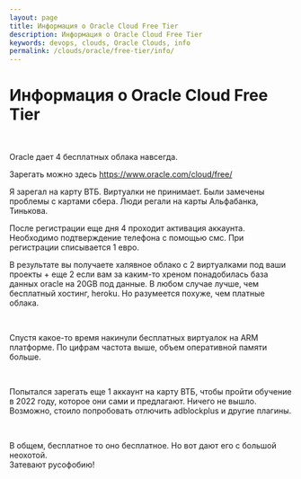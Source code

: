 ```yaml
---
layout: page
title: Информация о Oracle Cloud Free Tier
description: Информация о Oracle Cloud Free Tier
keywords: devops, clouds, Oracle Clouds, info
permalink: /clouds/oracle/free-tier/info/
---
```


# Информация о Oracle Cloud Free Tier

<br/>

Oracle дает 4 бесплатных облака навсегда.

Зарегать можно здесь https://www.oracle.com/cloud/free/

Я зарегал на карту ВТБ. Виртуалки не принимает. Были замечены проблемы с картами сбера. Люди регали на карты Альфабанка, Тинькова.

После регистрации еще дня 4 проходит активация аккаунта. Необходимо подтверждение телефона с помощью смс. При регистрации списывается 1 евро.

В результате вы получаете халявное облако с 2 виртуалками под ваши проекты + еще 2 если вам за каким-то хреном понадобилась база данных oracle на 20GB под данные. В любом случае лучше, чем бесплатный хостинг, heroku. Но разумеется похуже, чем платные облака.

<br/>

Спустя какое-то время накинули бесплатных виртуалок на ARM платформе. По цифрам частота выше, объем оперативной памяти больше.

<br/>

Попытался зарегать еще 1 аккаунт на карту ВТБ, чтобы пройти обучение в 2022 году, которое они сами и предлагают. Ничего не вышло. Возможно, стоило попробовать отлючить adblockplus и другие плагины.

<br/>

В общем, бесплатное то оно бесплатное. Но вот дают его с большой неохотой.  
Затевают русофобию!
